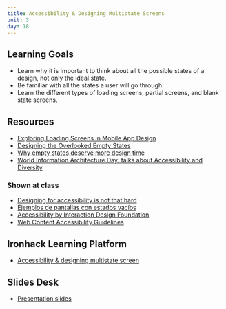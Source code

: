 ```yaml
---
title: Accessibility & Designing Multistate Screens
unit: 3
day: 18
---
```

## Learning Goals

* Learn why it is important to think about all the possible states of a design, not only the ideal state.
* Be familiar with all the states a user will go through.
* Learn the different types of loading screens, partial screens, and blank state screens.

## Resources

* [Exploring Loading Screens in Mobile App Design](https://1stwebdesigner.com/loading-screens-mobile-app-design/)
* [Designing the Overlooked Empty States](https://www.uxpin.com/studio/blog/ux-best-practices-designing-the-overlooked-empty-states/)
* [Why empty states deserve more design time](https://www.invisionapp.com/inside-design/why-empty-states-deserve-more-design-time/)
* [World Information Architecture Day: talks about Accessibility and Diversity](https://www.worldiaday.org/talks?f%5B0%5D=location%3A20&f%5B1%5D=year_theme%3A548)

### Shown at class

* [Designing for accessibility is not that hard](https://uxdesign.cc/designing-for-accessibility-is-not-that-hard-c04cc4779d94)
* [Ejemplos de pantallas con estados vacíos](https://emptystat.es/tagged/mobile)
* [Accessibility by Interaction Design Foundation](https://www.interaction-design.org/literature/topics/accessibility)
* [Web Content Accessibility Guidelines](https://www.w3.org/TR/WCAG21/) 

## Ironhack Learning Platform

* [Accessibility & designing multistate screen](http://learn.ironhack.com/#/learning_unit/7077)

## Slides Desk

* [Presentation slides](https://docs.google.com/presentation/d/1NPXLlGADU8x-GfSzvmf0GBZnN2Smiso5nopJkwTHv3U/edit#slide=id.g4123adfa1f_2_50)
